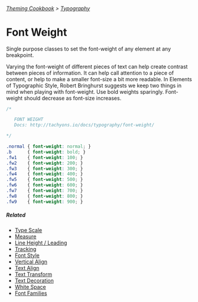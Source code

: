 ###### [Theming Cookbook](../index.md) > [Typography](./index.md)

# Font Weight

Single purpose classes to set the font-weight of any element at any breakpoint.

Varying the font-weight of different pieces of text can help create contrast between pieces of information. It can help call attention to a piece of content, or help to make a smaller font-size a bit more readable. In Elements of Typographic Style, Robert Bringhurst suggests we keep two things in mind when playing with font-weight. Use bold weights sparingly. Font-weight should decrease as font-size increases.

```css
/*

   FONT WEIGHT
   Docs: http://tachyons.io/docs/typography/font-weight/

*/

.normal { font-weight: normal; }
.b      { font-weight: bold; }
.fw1    { font-weight: 100; }
.fw2    { font-weight: 200; }
.fw3    { font-weight: 300; }
.fw4    { font-weight: 400; }
.fw5    { font-weight: 500; }
.fw6    { font-weight: 600; }
.fw7    { font-weight: 700; }
.fw8    { font-weight: 800; }
.fw9    { font-weight: 900; }

```

##### Related
- [Type Scale](type-scale.md)
- [Measure](measure.md)
- [Line Height / Leading](line-heights.md)
- [Tracking](letter-spacing.md)
- [Font Style](font-style.md)
- [Vertical Align](vertical-align.md)
- [Text Align](text-align.md)
- [Text Transform](text-transform.md)
- [Text Decoration](text-decoration.md)
- [White Space](white-space.md)
- [Font Families](font-family.md)